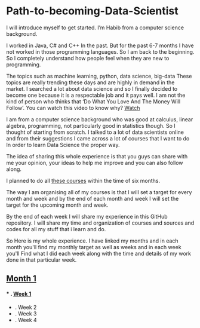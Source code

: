 # Path-to-becoming-Data-Scientist

I will introduce myself to get started. I’m Habib from a computer science background.

I worked in Java, C# and C++ In the past. But for the past 6-7 months I have not worked in those programming languages. So I am back to the beginning. So I completely understand how people feel when they are new to programming.

The topics such as machine learning, python, data science, big-data These topics are really trending these days and are highly in demand in the market. I searched a lot about data science and so I finally decided to become one because it is a respectable job and it pays well. I am not the kind of person who thinks that ‘Do What You Love And The Money Will Follow’. You can watch this video to know why? [Watch](https://youtu.be/gIyYpHupg5M?t=60)

I am from a computer science background who was good at calculus, linear algebra, programming, not particularly good in statistics though. So I thought of starting from scratch.
I talked to a lot of data scientists online and from their suggestions I came across a lot of courses that I want to do In order to learn Data Science the proper way.

The idea of sharing this whole experience is that you guys can share with me your opinion, your ideas to help me improve and you can also follow along.

I planned to do all [these courses](https://github.com/habibanalytics/6-Months-Towards-Data-Science/blob/master/Files/Courses%20List.md) within the time of six months. 

The way I am organising all of my courses is that I will set a target for every month and week and by the end of each month and week I will set the target for the upcoming month and week.

By the end of each week I will share my experience in this GitHub repository. 
I will share my time and organization of courses and sources and codes for all my stuff that i learn and do. 

So Here is my whole experience. I have linked my months and in each month you'll find my monthly target as well as weeks and in each week you'll Find what I did each week along with the time and details of my work done in that particular week.
## [Month 1](https://github.com/habibanalytics/6-Months-Towards-Data-Science/blob/master/Months/Month%201.md)
#### * . [Week 1](https://github.com/habibanalytics/6-Months-Towards-Data-Science/blob/master/Weeks/Week%201.md)
* . Week 2
* . Week 3
* . Week 4
